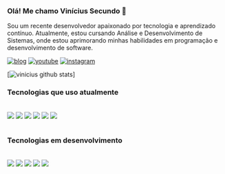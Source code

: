 ### Olá! Me chamo Vinícius Secundo 👋
Sou um recente desenvolvedor apaixonado por tecnologia e aprendizado contínuo. Atualmente, estou cursando Análise e Desenvolvimento de Sistemas, onde estou aprimorando minhas habilidades em programação e desenvolvimento de software.

[![blog](https://img.shields.io/badge/LinkedIn-0077B5?style=for-the-badge&logo=linkedin&logoColor=white)](https://www.linkedin.com/in/vinícius-secundo-a541a9165/)
[![youtube](https://img.shields.io/badge/YouTube-FF0000?style=for-the-badge&logo=youtube&logoColor=white)](https://www.youtube.com/@Devpradev)
[![instagram](https://img.shields.io/badge/Instagram-E4405F?style=for-the-badge&logo=instagram&logoColor=white)](https://www.instagram.com/viniciussecundo/)

[![vinicius github stats](https://github-readme-stats.vercel.app/api/top-langs/?username=viniciussecundo&layout=donut)]

### Tecnologias que uso atualmente
<div style = "display:inline_block"><br>
  <img align="center" alt"html5" src="https://img.shields.io/badge/HTML5-E34F26?style=for-the-badge&logo=html5&logoColor=white"/>
  <img align="center" alt"css" src="https://img.shields.io/badge/CSS3-1572B6?style=for-the-badge&logo=css3&logoColor=white"/>
  <img align="center" alt"javascript" src="https://img.shields.io/badge/JavaScript-F7DF1E?style=for-the-badge&logo=javascript&logoColor=black"/>
  <img align="center" alt"nodejs" src="https://img.shields.io/badge/Node.js-43853D?style=for-the-badge&logo=node.js&logoColor=white"/>
  <img align="center" alt"pyton" src="https://img.shields.io/badge/Python-14354C?style=for-the-badge&logo=python&logoColor=white"/>
  <img align="center" alt"sap" src="https://img.shields.io/badge/SAP-0FAAFF?style=for-the-badge&logo=sap&logoColor=white"/>
</div><br>

### Tecnologias em desenvolvimento
<div style = "display:inline_block"><br>
  <img align="center" alt"mongodb" src="https://img.shields.io/badge/MongoDB-4EA94B?style=for-the-badge&logo=mongodb&logoColor=white"/>
  <img align="center" alt"aws" src="https://img.shields.io/badge/Amazon_AWS-232F3E?style=for-the-badge&logo=amazon-aws&logoColor=white"/>
  <img align="center" alt"bootstrap" src="https://img.shields.io/badge/Bootstrap-563D7C?style=for-the-badge&logo=bootstrap&logoColor=white"/>
  <img align="center" alt"react" src="https://img.shields.io/badge/React-20232A?style=for-the-badge&logo=react&logoColor=61DAFB"/>
  <img align="center" alt"mysql" src="https://img.shields.io/badge/MySQL-005C84?style=for-the-badge&logo=mysql&logoColor=white"/>
</div>
